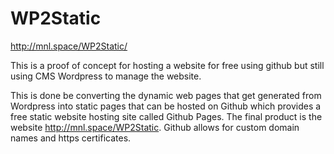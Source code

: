# WP2Static

http://mnl.space/WP2Static/

This is a proof of concept for hosting a website for free using github but still using CMS Wordpress to manage the website.

This is done be converting the dynamic web pages that get generated from Wordpress into static pages that can be hosted on Github which provides a free static website hosting site called Github Pages. The final product is the website http://mnl.space/WP2Static. Github allows for custom domain names and https certificates.
